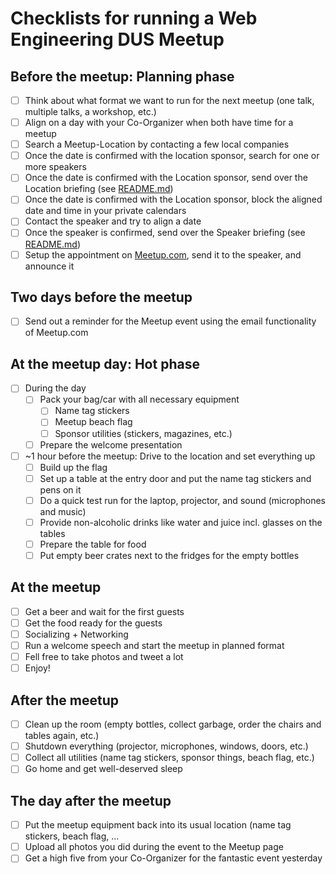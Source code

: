 # Checklists for running a Web Engineering DUS Meetup

## Before the meetup: Planning phase

- [ ] Think about what format we want to run for the next meetup (one talk, multiple talks, a workshop, etc.)
- [ ] Align on a day with your Co-Organizer when both have time for a meetup
- [ ] Search a Meetup-Location by contacting a few local companies
- [ ] Once the date is confirmed with the location sponsor, search for one or more speakers
- [ ] Once the date is confirmed with the Location sponsor, send over the Location briefing (see [README.md](./README.md))
- [ ] Once the date is confirmed with the Location sponsor, block the aligned date and time in your private calendars
- [ ] Contact the speaker and try to align a date
- [ ] Once the speaker is confirmed, send over the Speaker briefing (see [README.md](./README.md))
- [ ] Setup the appointment on [Meetup.com](https://www.meetup.com/), send it to the speaker, and announce it

## Two days before the meetup

- [ ] Send out a reminder for the Meetup event using the email functionality of Meetup.com

## At the meetup day: Hot phase

- [ ] During the day
  - [ ] Pack your bag/car with all necessary equipment
    - [ ] Name tag stickers
    - [ ] Meetup beach flag
    - [ ] Sponsor utilities (stickers, magazines, etc.)
  - [ ] Prepare the welcome presentation
- [ ] ~1 hour before the meetup: Drive to the location and set everything up
    - [ ] Build up the flag
    - [ ] Set up a table at the entry door and put the name tag stickers and pens on it
    - [ ] Do a quick test run for the laptop, projector, and sound (microphones and music)
    - [ ] Provide non-alcoholic drinks like water and juice incl. glasses on the tables
    - [ ] Prepare the table for food
    - [ ] Put empty beer crates next to the fridges for the empty bottles

## At the meetup

- [ ] Get a beer and wait for the first guests
- [ ] Get the food ready for the guests
- [ ] Socializing + Networking
- [ ] Run a welcome speech and start the meetup in planned format
- [ ] Fell free to take photos and tweet a lot
- [ ] Enjoy!

## After the meetup

- [ ] Clean up the room (empty bottles, collect garbage, order the chairs and tables again, etc.)
- [ ] Shutdown everything (projector, microphones, windows, doors, etc.)
- [ ] Collect all utilities (name tag stickers, sponsor things, beach flag, etc.)
- [ ] Go home and get well-deserved sleep

## The day after the meetup

- [ ] Put the meetup equipment back into its usual location (name tag stickers, beach flag, ...
- [ ] Upload all photos you did during the event to the Meetup page
- [ ] Get a high five from your Co-Organizer for the fantastic event yesterday
